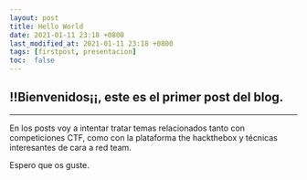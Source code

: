```yaml
---
layout: post
title: Hello World
date: 2021-01-11 23:18 +0800
last_modified_at: 2021-01-11 23:18 +0800
tags: [firstpost, presentacion]
toc:  false
---
```

**!!Bienvenidos¡¡**, este es el primer post del blog.
---

---
En los posts voy a intentar tratar temas relacionados tanto con competiciones CTF, como con la plataforma the hackthebox y técnicas interesantes de cara a red team.

Espero que os guste.